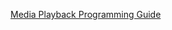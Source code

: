 [Media Playback Programming Guide](https://developer.apple.com/library/archive/documentation/AudioVideo/Conceptual/MediaPlaybackGuide/Contents/Resources/en.lproj/Introduction/Introduction.html#//apple_ref/doc/uid/TP40016757)